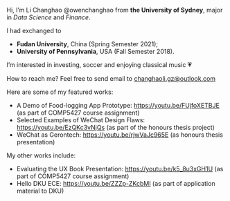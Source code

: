 Hi, I’m Li Changhao @owenchanghao from **the University of Sydney**, major in *Data Science* and *Finance*.


I had exchanged to 
- **Fudan University**, China (Spring Semester 2021); 
- **University of Pennsylvania**, USA (Fall Semester 2018).


I’m interested in investing, soccer and enjoying classical music 💗


How to reach me? Feel free to send email to changhaoli.gz@outlook.com


Here are some of my featured works:
- A Demo of Food-logging App Prototype: https://youtu.be/FUjfoXETBJE (as part of COMP5427 course assignment)
- Selected Examples of WeChat Design Flaws: https://youtu.be/EzQKc3vNjQs (as part of the honours thesis project)
- WeChat as Gerontech: https://youtu.be/rjwVaJc965E (as honours thesis presentation)


My other works include:
- Evaluating the UX Book Presentation: https://youtu.be/k5_8u3xGH1U (as part of COMP5427 course assignment)
- Hello DKU ECE: https://youtu.be/ZZZp-ZKcbMI (as part of application material to DKU)

<!---
owenchanghao/owenchanghao is a ✨ special ✨ repository because its `README.md` (this file) appears on your GitHub profile.
You can click the Preview link to take a look at your changes.
--->
